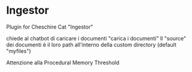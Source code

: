 # Ingestor

Plugin for Cheschire Cat "Ingestor"

chiede al chatbot di caricare i documenti "carica i documenti"
Il "source" dei documenti è il loro path all'interno della custom directory (default "myfiles")

Attenzione alla Procedural Memory Threshold
